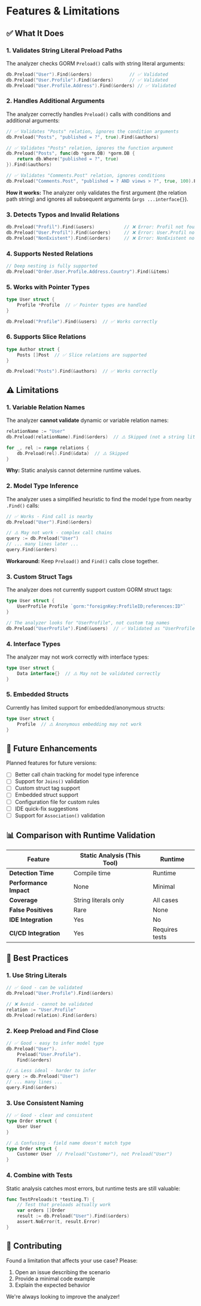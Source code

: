 # Features & Limitations

## ✅ What It Does

### 1. Validates String Literal Preload Paths

The analyzer checks GORM `Preload()` calls with string literal arguments:

```go
db.Preload("User").Find(&orders)              // ✅ Validated
db.Preload("User.Profile").Find(&orders)      // ✅ Validated
db.Preload("User.Profile.Address").Find(&orders) // ✅ Validated
```

### 2. Handles Additional Arguments

The analyzer correctly handles `Preload()` calls with conditions and additional arguments:

```go
// ✅ Validates "Posts" relation, ignores the condition arguments
db.Preload("Posts", "published = ?", true).Find(&authors)

// ✅ Validates "Posts" relation, ignores the function argument
db.Preload("Posts", func(db *gorm.DB) *gorm.DB {
    return db.Where("published = ?", true)
}).Find(&authors)

// ✅ Validates "Comments.Post" relation, ignores conditions
db.Preload("Comments.Post", "published = ? AND views > ?", true, 100).Find(&authors)
```

**How it works:** The analyzer only validates the first argument (the relation path string) and ignores all subsequent arguments (`args ...interface{}`).

### 3. Detects Typos and Invalid Relations

```go
db.Preload("Profil").Find(&users)           // ❌ Error: Profil not found
db.Preload("User.Profil").Find(&orders)     // ❌ Error: User.Profil not found
db.Preload("NonExistent").Find(&orders)     // ❌ Error: NonExistent not found
```

### 4. Supports Nested Relations

```go
// Deep nesting is fully supported
db.Preload("Order.User.Profile.Address.Country").Find(&items)
```

### 5. Works with Pointer Types

```go
type User struct {
    Profile *Profile  // ✅ Pointer types are handled
}

db.Preload("Profile").Find(&users)  // ✅ Works correctly
```

### 6. Supports Slice Relations

```go
type Author struct {
    Posts []Post  // ✅ Slice relations are supported
}

db.Preload("Posts").Find(&authors)  // ✅ Works correctly
```

## ⚠️ Limitations

### 1. Variable Relation Names

The analyzer **cannot validate** dynamic or variable relation names:

```go
relationName := "User"
db.Preload(relationName).Find(&orders)  // ⚠️ Skipped (not a string literal)

for _, rel := range relations {
    db.Preload(rel).Find(&data)  // ⚠️ Skipped
}
```

**Why:** Static analysis cannot determine runtime values.

### 2. Model Type Inference

The analyzer uses a simplified heuristic to find the model type from nearby `.Find()` calls:

```go
// ✅ Works - Find call is nearby
db.Preload("User").Find(&orders)

// ⚠️ May not work - complex call chains
query := db.Preload("User")
// ... many lines later ...
query.Find(&orders)
```

**Workaround:** Keep `Preload()` and `Find()` calls close together.

### 3. Custom Struct Tags

The analyzer does not currently support custom GORM struct tags:

```go
type User struct {
    UserProfile Profile `gorm:"foreignKey:ProfileID;references:ID"`
}

// The analyzer looks for "UserProfile", not custom tag names
db.Preload("UserProfile").Find(&users)  // ✅ Validated as "UserProfile"
```

### 4. Interface Types

The analyzer may not work correctly with interface types:

```go
type User struct {
    Data interface{}  // ⚠️ May not be validated correctly
}
```

### 5. Embedded Structs

Currently has limited support for embedded/anonymous structs:

```go
type User struct {
    Profile  // ⚠️ Anonymous embedding may not work
}
```

## 🔮 Future Enhancements

Planned features for future versions:

- [ ] Better call chain tracking for model type inference
- [ ] Support for `Joins()` validation
- [ ] Custom struct tag support
- [ ] Embedded struct support
- [ ] Configuration file for custom rules
- [ ] IDE quick-fix suggestions
- [ ] Support for `Association()` validation

## 📊 Comparison with Runtime Validation

| Feature                | Static Analysis (This Tool) | Runtime        |
| ---------------------- | --------------------------- | -------------- |
| **Detection Time**     | Compile time                | Runtime        |
| **Performance Impact** | None                        | Minimal        |
| **Coverage**           | String literals only        | All cases      |
| **False Positives**    | Rare                        | None           |
| **IDE Integration**    | Yes                         | No             |
| **CI/CD Integration**  | Yes                         | Requires tests |

## 🎯 Best Practices

### 1. Use String Literals

```go
// ✅ Good - can be validated
db.Preload("User.Profile").Find(&orders)

// ❌ Avoid - cannot be validated
relation := "User.Profile"
db.Preload(relation).Find(&orders)
```

### 2. Keep Preload and Find Close

```go
// ✅ Good - easy to infer model type
db.Preload("User").
    Preload("User.Profile").
    Find(&orders)

// ⚠️ Less ideal - harder to infer
query := db.Preload("User")
// ... many lines ...
query.Find(&orders)
```

### 3. Use Consistent Naming

```go
// ✅ Good - clear and consistent
type Order struct {
    User User
}

// ⚠️ Confusing - field name doesn't match type
type Order struct {
    Customer User  // Preload("Customer"), not Preload("User")
}
```

### 4. Combine with Tests

Static analysis catches most errors, but runtime tests are still valuable:

```go
func TestPreloads(t *testing.T) {
    // Test that preloads actually work
    var orders []Order
    result := db.Preload("User").Find(&orders)
    assert.NoError(t, result.Error)
}
```

## 🤝 Contributing

Found a limitation that affects your use case? Please:

1. Open an issue describing the scenario
2. Provide a minimal code example
3. Explain the expected behavior

We're always looking to improve the analyzer!
